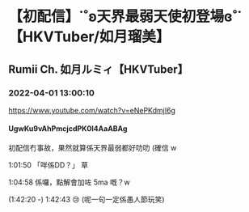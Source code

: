 # 【初配信】˙˚ʚ天界最弱天使初登場ɞ˚˙【HKVTuber/如月瑠美】
## Rumii Ch. 如月ルミィ【HKVTuber】
### 2022-04-01 13:00:10
https://www.youtube.com/watch?v=eNePKdmjI6g
#### UgwKu9vAhPmcjcdPK0l4AaABAg
初配信冇事故，果然就算係天界最弱都好叻叻 (確信 w

1:01:50 「咩係DD？」 草

1:04:58 係囉，點解會加咗 5ma 嘅？w

(1:42:20 -) 1:42:43 😢 (呢一句一定係愚人節玩笑)

